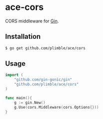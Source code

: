 # ace-cors

CORS middleware for [Gin].

## Installation

``` bash
$ go get github.com/plimble/ace/cors
```

## Usage

``` go
import (
    "github.com/gin-gonic/gin"
    "github.com/plimble/ace/cors"
)

func main(){
    g := gin.New()
    g.Use(cors.Middleware(cors.Options{}))
}
```

[Gin]: http://gin-gonic.github.io/gin/

